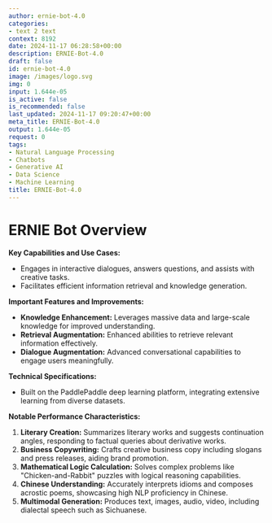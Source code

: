 ```yaml
---
author: ernie-bot-4.0
categories:
- text 2 text
context: 8192
date: 2024-11-17 06:28:58+00:00
description: ERNIE-Bot-4.0
draft: false
id: ernie-bot-4.0
image: /images/logo.svg
img: 0
input: 1.644e-05
is_active: false
is_recommended: false
last_updated: 2024-11-17 09:20:47+00:00
meta_title: ERNIE-Bot-4.0
output: 1.644e-05
request: 0
tags:
- Natural Language Processing
- Chatbots
- Generative AI
- Data Science
- Machine Learning
title: ERNIE-Bot-4.0
---
```




# ERNIE Bot Overview

**Key Capabilities and Use Cases:**
- Engages in interactive dialogues, answers questions, and assists with creative tasks.
- Facilitates efficient information retrieval and knowledge generation.

**Important Features and Improvements:**
- **Knowledge Enhancement:** Leverages massive data and large-scale knowledge for improved understanding.
- **Retrieval Augmentation:** Enhanced abilities to retrieve relevant information effectively.
- **Dialogue Augmentation:** Advanced conversational capabilities to engage users meaningfully.

**Technical Specifications:**
- Built on the PaddlePaddle deep learning platform, integrating extensive learning from diverse datasets.

**Notable Performance Characteristics:**
1. **Literary Creation:** Summarizes literary works and suggests continuation angles, responding to factual queries about derivative works.
2. **Business Copywriting:** Crafts creative business copy including slogans and press releases, aiding brand promotion.
3. **Mathematical Logic Calculation:** Solves complex problems like "Chicken-and-Rabbit" puzzles with logical reasoning capabilities.
4. **Chinese Understanding:** Accurately interprets idioms and composes acrostic poems, showcasing high NLP proficiency in Chinese.
5. **Multimodal Generation:** Produces text, images, audio, video, including dialectal speech such as Sichuanese.


